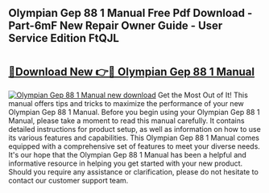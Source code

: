 ## Olympian Gep 88 1 Manual Free Pdf Download - Part-6mF New Repair Owner Guide - User Service Edition FtQJL

# <h2><a href="http://bc72027.oget.top/?id=Olympian+Gep+88+1+Manual">🔗Download New 👉🔴 Olympian Gep 88 1 Manual</a></h2>

[![Olympian Gep 88 1 Manual new download](https://i.imgur.com/5g1atiW.png)](http://bc72027.oget.top/?id=Olympian+Gep+88+1+Manual)
Get the Most Out of It! This manual offers tips and tricks to maximize the performance of your new Olympian Gep 88 1 Manual. Before you begin using your Olympian Gep 88 1 Manual, please take a moment to read this manual carefully. It contains detailed instructions for product setup, as well as information on how to use its various features and capabilities. This Olympian Gep 88 1 Manual comes equipped with a comprehensive set of features to meet your diverse needs. It's our hope that the Olympian Gep 88 1 Manual has been a helpful and informative resource in helping you get started with your new product. Should you require any assistance or clarification, please do not hesitate to contact our customer support team.
